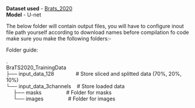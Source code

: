 **Dataset used** - [Brats_2020](https://www.kaggle.com/datasets/awsaf49/brats20-dataset-training-validation) <br/>
**Model** - U-net

The below folder will contain output files, you will have to configure inout file path yourself according to download names
before compilation fo code make sure you make the following folders:-<br/>

Folder guide:<br/>

.<br/>
BraTS2020_TrainingData<br/>
├── input_data_128 &nbsp; &nbsp; &nbsp; &nbsp; &nbsp; &nbsp; &nbsp; # Store sliced and splitted data (70%, 20%, 10%)<br/>
└── input_data_3channels &nbsp;&nbsp;&nbsp;# Store loaded data<br/>
&nbsp;&nbsp;&nbsp;&nbsp;&nbsp;├── masks &nbsp; &nbsp; &nbsp; &nbsp; &nbsp; &nbsp; &nbsp; &nbsp; # Folder for masks<br/>
&nbsp;&nbsp;&nbsp;&nbsp;&nbsp;└── images &nbsp; &nbsp; &nbsp; &nbsp; &nbsp; &nbsp; &nbsp; &nbsp; # Folder for images<br/>
